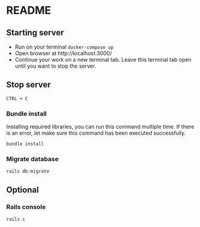 # README
## Starting server

- Run on your terminal `docker-compose up`
- Open browser at http://localhost:3000/
- Continue your work on a new terminal tab. Leave this terminal tab open until you want to stop the server.

## Stop server

`CTRL + C`

### Bundle install
Installing required libraries, you can run this command multiple time. If there is an error, let make sure this command has been executed successfully.

`bundle install`

### Migrate database

`rails db:migrate`

## Optional

### Rails console

`rails c`
